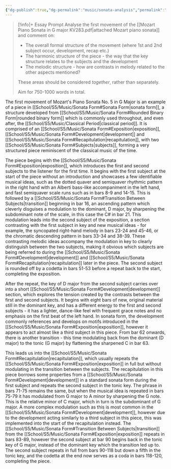 ```yaml
---
{"dg-publish":true,"dg-permalink":"music/sonata-analysis","permalink":"/music/sonata-analysis/"}
---
```



> [!info]+ Essay Prompt
> Analyse the first movement of the [[Mozart Piano Sonata in G major KV283.pdf|attached Mozart piano sonata]] and comment on:
> 
> - The overall formal structure of the movement (where 1st and 2nd subject occur, development, recap etc.)
> - The harmonic structure of the piece - the way that the key structure relates to the subjects and the development
> - The melodic structure - how are contrasts in melody related to the other aspects mentioned?
> 
> These areas should be considered _together_, rather than separately.
> 
> Aim for 750-1000 words in total.

The first movement of Mozart's Piano Sonata No. 5 in G Major is an example of a piece in [[School/S5/Music/Sonata Form#Sonata Form\|sonata form]], a structure developed from [[School/S5/Music/Sonata Form#Rounded Binary Form\|rounded binary form]] which is commonly used throughout, and even after, the [[School/S5/Music/Classical Period\|classical period]]. It is comprised of an [[School/S5/Music/Sonata Form#Exposition\|exposition]], [[School/S5/Music/Sonata Form#Development\|development]] and [[School/S5/Music/Sonata Form#Recapitulation\|recapitulation]], with two [[School/S5/Music/Sonata Form#Subjects\|subjects]], forming a very structured piece reminiscent of the classical music of the time.

The piece begins with the [[School/S5/Music/Sonata Form#Exposition\|exposition]], which introduces the first and second subjects to the listener for the first time. It begins with the first subject at the start of the piece without an introduction and showcases a few identifiable musical ideas, such as the dotted quaver and semiquaver rhythmic pattern in the right hand with an Alberti bass-like accompaniment in the left hand, and fast semiquaver scale runs such as in bars 8-9 and 14-15. This is followed by a [[School/S5/Music/Sonata Form#Transition Between Subjects\|transition]] beginning in bar 16, an ascending pattern which cleverly disguises a modulation to the dominant, D major, by sharpening the subdominant note of the scale, in this case the C# in bar 21. This modulation leads into the second subject of the exposition, a section contrasting with the first subject in key and new musical ideas - for example, the syncopated right-hand melody in bars 23-24 and 45-46, or the chromatic descending pattern in bars 33-34 and 38-39. These contrasting melodic ideas accompany the modulation in key to clearly distinguish between the two subjects, making it obvious which subjects are being referred to during the [[School/S5/Music/Sonata Form#Development\|development]] and [[School/S5/Music/Sonata Form#Recapitulation\|recapitulation]] later in the piece. The second subject is rounded off by a codetta in bars 51-53 before a repeat back to the start, completing the exposition.

After the repeat, the key of D major from the second subject carries over into a short [[School/S5/Music/Sonata Form#Development\|development]] section, which explores the tension created by the contrasts between the first and second subjects. It begins with eight bars of new, original material still in the dominant key, and has a different energy to the first and second subjects - it has a lighter, dance-like feel with frequent grace notes and no emphasis on the first beat of the left hand. In sonata form, the development commonly references and develops on motifs introduced in the [[School/S5/Music/Sonata Form#Exposition\|exposition]], however it appears to act almost like a third subject in this piece. From bar 62 onwards, there is another transition - this time modulating back from the dominant (D major) to the tonic (G major) by flattening the sharpened C in bar 63.

This leads us into the [[School/S5/Music/Sonata Form#Recapitulation\|recapitulation]], which usually repeats the [[School/S5/Music/Sonata Form#Exposition\|exposition]] in full but without modulating in the transition between the subjects. The recapitulation in this piece borrows some properties from a [[School/S5/Music/Sonata Form#Development\|development]] in a standard sonata form during the first subject and repeats the second subject in the tonic key. The phrase in bars 71-75 remains the same, but when the musical idea is repeated in bars 75-79 it has modulated from G major to A minor by sharpening the G note. This is the relative minor of C major, which in turn is the subdominant of G major. A more complex modulation such as this is most common in the [[School/S5/Music/Sonata Form#Development\|development]], however due to the development acting similarly to a third subject in this piece, this was implemented into the start of the recapitulation instead. The [[School/S5/Music/Sonata Form#Transition Between Subjects\|transition]] from the [[School/S5/Music/Sonata Form#Exposition\|exposition]] repeats in bars 83-89, however the second subject at bar 90 begins back in the tonic key of G major, instead of the dominant key which the transition led up to. The second subject repeats in full from bars 90-118 but down a fifth in the tonic key, and the codetta at the end now serves as a coda in bars 118-120, completing the piece.
